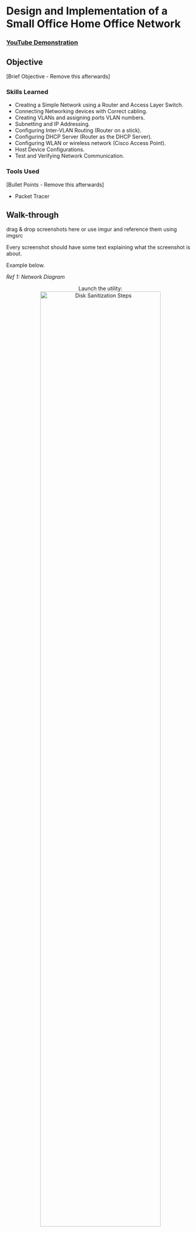 # Design and Implementation of a Small Office Home Office Network

 ### [YouTube Demonstration](https://www.youtube.com/@ReaperSec-y7l)

## Objective
[Brief Objective - Remove this afterwards]



### Skills Learned
- Creating a Simple Network using a Router and Access Layer Switch.
- Connecting Networking devices with Correct cabling.
- Creating VLANs and assigning ports VLAN numbers.
- Subnetting and IP Addressing.
- Configuring Inter-VLAN Routing (Router on a stick).
- Configuring DHCP Server (Router as the DHCP Server).
- Configuring WLAN or wireless network (Cisco Access Point).
- Host Device Configurations.
- Test and Verifying Network Communication.


### Tools Used
[Bullet Points - Remove this afterwards]
- Packet Tracer

## Walk-through
drag & drop screenshots here or use imgur and reference them using imgsrc

Every screenshot should have some text explaining what the screenshot is about.

Example below.

*Ref 1: Network Diagram*


<p align="center">
Launch the utility: <br/>
<img src="https://i.imgur.com/62TgaWL.png" height="80%" width="80%" alt="Disk Sanitization Steps"/>
<br />
<br />

</p>
